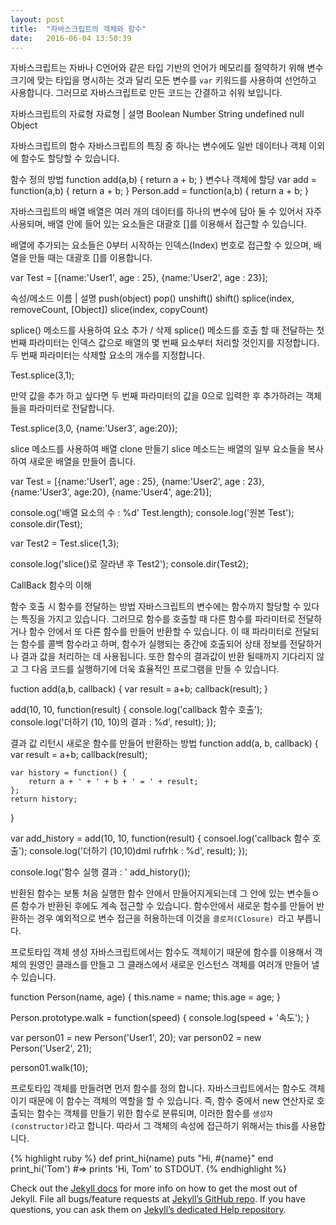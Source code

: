 ```yaml
---
layout: post
title:  "자바스크립트의 객체와 함수"
date:   2016-06-04 13:50:39
---
```

자바스크립트는 자바나 C언어와 같은 타입 기반의 언어가 메모리를 절약하기 위해 변수 크기에 맞는 타입을 명시하는 것과 달리 모든 변수를 `var` 키워드를 사용하여 선언하고 사용합니다. 그러므로 자바스크립트로 만든 코드는 간결하고 쉬워 보입니다.

자바스크립트의 자료형
자료형 | 설명
Boolean
Number
String
undefined
null
Object

자바스크립트의 함수
자바스크립트의 특징 중 하나는 변수에도 일반 데이터나 객체 이외에 함수도 할당할 수 있습니다.

함수 정의 방법
function add(a,b) {
	return a + b;
}
변수나 객체에 할당 
var add = function(a,b) {
	return a + b;
}
Person.add = function(a,b) {
	return a + b;
}

자바스크립트의 배열
배열은 여러 개의 데이터를 하나의 변수에 담아 둘 수 있어서 자주 사용되며, 배열 안에 들어 있는 요소들은 대괄호 []를 이용해서 접근할 수 있습니다.

배열에 추가되는 요소들은 0부터 시작하는 인덱스(Index) 번호로 접근할 수 있으며, 배열을 만들 때는 대괄호 []를 이용합니다.

var Test = [{name:'User1', age : 25}, {name:'User2', age : 23}];

속성/메소드 이름 | 설명
push(object)
pop()
unshift()
shift()
splice(index, removeCount, [Object])
slice(index, copyCount)

splice() 메소드를 사용하여 요소 추가 / 삭제
splice() 메소드를 호출 할 때 전달하는 첫 번째 파라미터는 인덱스 값으로 배열의 몇 번째 요소부터 처리할 것인지를 지정합니다. 두 번째 파라미터는 삭제할 요소의 개수를 지정합니다.

Test.splice(3,1);

만약 값을 추가 하고 싶다면 두 번째 파라미터의 값을 0으로 입력한 후 추가하려는 객체들을 파라미터로 전달합니다.

Test.splice(3,0, {name:'User3', age:20});

slice 메소드를 사용하여 배열 clone 만들기 
slice 메소드는 배열의 일부 요소들을 복사하여 새로운 배열을 만들어 줍니다.

var Test = [{name:'User1', age : 25}, {name:'User2', age : 23}, {name:'User3', age:20}, {name:'User4', age:21}];

console.og('배열 요소의 수 : %d' Test.length);
console.log('원본 Test');
console.dir(Test);

var Test2 = Test.slice(1,3);

console.log('slice()로 잘라낸 후 Test2');
console.dir(Test2);

CallBack 함수의 이해

함수 호출 시 함수를 전달하는 방법
자바스크립트의 변수에는 함수까지 할당할 수 있다는 특징을 가지고 있습니다.
그러므로 함수를 호출할 때 다른 함수를 파라미터로 전달하거나 함수 안에서 또 다른 함수를 만들어 반환할 수 있습니다.
이 때 파라미터로 전달되는 함수를 콜백 함수라고 하며, 함수가 실행되는 중간에 호출되어 상태 정보를 전달하거나 결과 값을 처리하는 데 사용됩니다.
또한 함수의 결과값이 반환 될때까지 기다리지 않고 그 다음 코드를 실행하기에 더욱 효율적인 프로그램을 만들 수 있습니다.

fuction add(a,b, callback) {
	var result = a+b;
	callback(result);
}

add(10, 10, function(result) {
	console.log('callback 함수 호출');
	console.log('더하기 (10, 10)의 결과 : %d', result);
});

결과 값 리턴시 새로운 함수를 만들어 반환하는 방법
function add(a, b, callback) {
	var result = a+b;
	callback(result);

	var history = function() {
		return a + ' + ' + b + ' = ' + result;
	};
	return history;
}

var add_history = add(10, 10, function(result) {
	consoel.log('callback 함수 호출');
	console.log('더하기 (10,10)dml rufrhk : %d', result);
}); 

console.log('함수 실행 결과 : '  add_history());

반환된 함수는 보통 처음 실행한 함수 안에서 만들어지게되는데 그 안에 있는 변수들ㅇ른 함수가 반환된 후에도 계속 접근할 수 있습니다. 함수안에서 새로운 함수를 만들어 반환하는 경우 예외적으로 변수 접근을 허용하는데 이것을 `클로저(Closure) `라고 부릅니다.

프로토타입 객체 생성
자바스크립트에서는 함수도 객체이기 때문에 함수를 이용해서 객체의 원영인 클래스를 만들고 그 클래스에서 새로운 인스턴스 객체를 여러개 만들어 낼 수 있습니다.

function Person(name, age) {
	this.name = name;
	this.age = age;
}

Person.prototype.walk = function(speed) {
	console.log(speed + '속도');
}

var person01 = new Person('User1', 20);
var person02 = new Person('User2', 21);

person01.walk(10);

프로토타입 객체를 만들려면 먼저 함수를 정의 합니다. 자바스크립트에서는 함수도 객체이기 때문에 이 함수는 객체의 역할을 할 수 있습니다. 즉, 함수 중에서 new 연산자로 호출되는 함수는 객체를 만들기 위한 함수로 분류되며, 이러한 함수를 `생성자(constructor)`라고 합니다. 따라서 그 객체의 속성에 접근하기 위해서는 this를 사용합니다.

{% highlight ruby %}
def print_hi(name)
  puts "Hi, #{name}"
end
print_hi('Tom')
#=> prints 'Hi, Tom' to STDOUT.
{% endhighlight %}

Check out the [Jekyll docs][jekyll] for more info on how to get the most out of Jekyll. File all bugs/feature requests at [Jekyll’s GitHub repo][jekyll-gh]. If you have questions, you can ask them on [Jekyll’s dedicated Help repository][jekyll-help].

[jekyll]:      http://jekyllrb.com
[jekyll-gh]:   https://github.com/jekyll/jekyll
[jekyll-help]: https://github.com/jekyll/jekyll-help